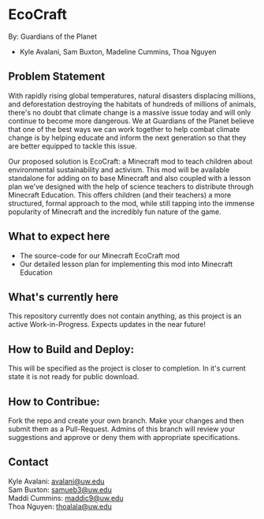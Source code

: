 # EcoCraft
By: Guardians of the Planet
- Kyle Avalani, Sam Buxton, Madeline Cummins, Thoa Nguyen

## Problem Statement
With rapidly rising global temperatures, natural disasters displacing millions, and deforestation destroying the habitats of hundreds of millions of animals, there's no doubt that climate change is a massive issue today and will only continue to become more dangerous. We at Guardians of the Planet believe that one of the best ways we can work together to help combat climate change is by helping educate and inform the next generation so that they are better equipped to tackle this issue.

Our proposed solution is EcoCraft: a Minecraft mod to teach children about environmental sustainability and activism. This mod will be available standalone for adding on to base Minecraft and also coupled with a lesson plan we've designed with the help of science teachers to distribute through Minecraft Education. This offers children (and their teachers) a more structured, formal approach to the mod, while still tapping into the immense popularity of Minecraft and the incredibly fun nature of the game.

## What to expect here
* The source-code for our Minecraft EcoCraft mod
* Our detailed lesson plan for implementing this mod into Minecraft Education

## What's currently here
This repository currently does not contain anything, as this project is an active Work-in-Progress. Expects updates in the near future!

## How to Build and Deploy:

This will be specified as the project is closer to completion. In it's current state it is not ready for public download. 

## How to Contribue:

Fork the repo and create your own branch. Make your changes and then submit them as a Pull-Request. Admins of this branch will review your suggestions and approve or deny them with appropriate specifications. 

## Contact
Kyle Avalani: avalani@uw.edu  
Sam Buxton: samueb3@uw.edu  
Maddi Cummins: maddic9@uw.edu  
Thoa Nguyen: thoalala@uw.edu 
